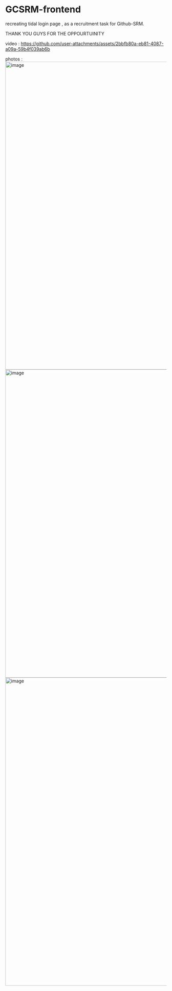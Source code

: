 # GCSRM-frontend
recreating tidal login page , as a recruitment task for Github-SRM.

THANK YOU GUYS FOR THE OPPOURTUINITY 

video : https://github.com/user-attachments/assets/2bbfb80a-eb81-4087-a09a-59b4f039ab6b

photos : 
<img width="959" alt="image" src="https://github.com/user-attachments/assets/c277ba08-4220-4427-afd8-0265b0177f0e">
<img width="960" alt="image" src="https://github.com/user-attachments/assets/fbc28323-052a-4a08-b666-92ce9dd350af">
<img width="960" alt="image" src="https://github.com/user-attachments/assets/7862a6e3-c3e1-4318-8f63-5cc1995fea9c">





